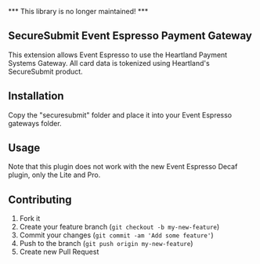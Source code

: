 *** This library is no longer maintained! ***

## SecureSubmit Event Espresso Payment Gateway

This extension allows Event Espresso to use the Heartland Payment Systems Gateway. All card data is tokenized using Heartland's SecureSubmit product.

## Installation

Copy the "securesubmit" folder and place it into your Event Espresso gateways folder.

## Usage
Note that this plugin does not work with the new Event Espresso Decaf plugin, only the Lite and Pro.

## Contributing

1. Fork it
2. Create your feature branch (`git checkout -b my-new-feature`)
3. Commit your changes (`git commit -am 'Add some feature'`)
4. Push to the branch (`git push origin my-new-feature`)
5. Create new Pull Request
